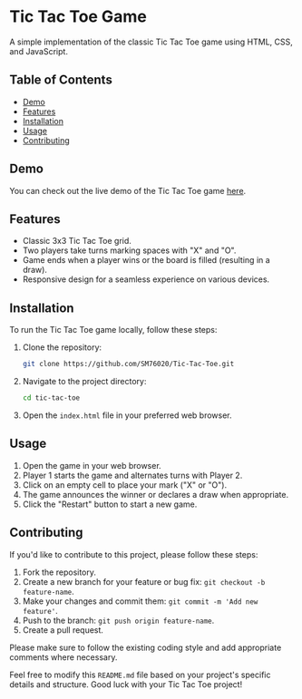 # Tic Tac Toe Game

A simple implementation of the classic Tic Tac Toe game using HTML, CSS, and JavaScript.

## Table of Contents

- [Demo](#demo)
- [Features](#features)
- [Installation](#installation)
- [Usage](#usage)
- [Contributing](#contributing)

## Demo

You can check out the live demo of the Tic Tac Toe game [here](#).

## Features

- Classic 3x3 Tic Tac Toe grid.
- Two players take turns marking spaces with "X" and "O".
- Game ends when a player wins or the board is filled (resulting in a draw).
- Responsive design for a seamless experience on various devices.

## Installation

To run the Tic Tac Toe game locally, follow these steps:

1. Clone the repository:

    ```bash
    git clone https://github.com/SM76020/Tic-Tac-Toe.git
    ```

2. Navigate to the project directory:

    ```bash
    cd tic-tac-toe
    ```

3. Open the `index.html` file in your preferred web browser.

## Usage

1. Open the game in your web browser.
2. Player 1 starts the game and alternates turns with Player 2.
3. Click on an empty cell to place your mark ("X" or "O").
4. The game announces the winner or declares a draw when appropriate.
5. Click the "Restart" button to start a new game.

## Contributing

If you'd like to contribute to this project, please follow these steps:

1. Fork the repository.
2. Create a new branch for your feature or bug fix: `git checkout -b feature-name`.
3. Make your changes and commit them: `git commit -m 'Add new feature'`.
4. Push to the branch: `git push origin feature-name`.
5. Create a pull request.

Please make sure to follow the existing coding style and add appropriate comments where necessary.

Feel free to modify this `README.md` file based on your project's specific details and structure. Good luck with your Tic Tac Toe project!

